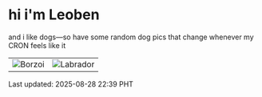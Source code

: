 # hi i'm Leoben

and i like dogs—so have some random dog pics that change whenever my CRON feels like it

|  |  |
|--------|----------|
| ![Borzoi](https://random-dog-vercel.vercel.app/api/random-borzoi?v=1756391965) | ![Labrador](https://random-dog-vercel.vercel.app/api/random-labrador?v=1756391965) |

Last updated: 2025-08-28 22:39 PHT

